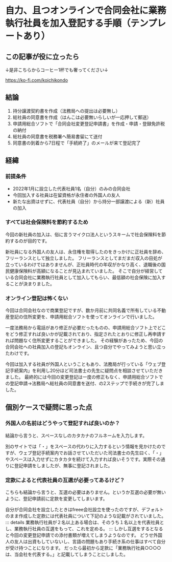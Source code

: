 # 自力、且つオンラインで合同会社に業務執行社員を加入登記する手順（テンプレートあり）
## この記事が役に立ったら
↓是非こちらからコーヒー1杯でも奢ってください↓

<https://ko-fi.com/koichikondo>
## 結論
1. 持分譲渡契約書を作成（法務局への提出は必要無し）
2. 総社員の同意書を作成（はんこは必要無いらしいが一応押して郵送）
3. 申請用総合ソフトで「合同会社変更登記申請書」を作成・申請・登録免許税の納付
4. 総社員の同意書を税務署へ簡易書留にて送付
5. 同意書の到着から7日程で「手続終了」のメールが来て登記完了
## 経緯
### 前提条件
- 2022年1月に設立した代表社員1名（自分）のみの合同会社
- 今回加入する社員は在留資格が永住者の外国人の友人
- 新たな出資はせずに、代表社員（自分）から持分一部譲渡による（新）社員の加入
### すべては社会保険料を節約するため
今回の新社員の加入は、俗に言うマイクロ法人というスキームで社会保険料を節約するのが目的です。

新社員になる外国人の友人は、永住権を取得したのをきっかけに正社員を辞め、フリーランスとして独立しました。
フリーランスとしてまだまだ収入の目処が立っているわけではありませんが、正社員時代の年収がかなり高く、退職後の国民健康保険料が高額になることが見込まれていました。
そこで自分が経営している合同会社に業務執行社員として加入してもらい、最低額の社会保険に加入することが決まりました。
### オンライン登記は怖くない
今回は合同会社なので商業登記ですが、数か月前に共同名義で所有している不動産登記の住所変更を、申請用総合ソフトを使ってオンラインで行いました。

一度法務局から電話があり修正が必要だったものの、申請用総合ソフト上でどこをどう修正すれば良いかが記載されており、指定されたとおりに修正し再申請すれば問題なく住所変更することができました。
その経験があったため、今回の合同会社への社員加入の登記もオンライン、且つ自分でやってみようと思い立ったわけです。

今回は加入する社員が外国人ということもあり、法務局が行っている「ウェブ登記手続案内」を利用し20分ほど司法書士の先生に疑問点を相談させていただきました。
最終的には今回の変更登記は一度の修正もなく、申請用総合ソフトでの登記申請→法務局へ総社員の同意書を送付、の2ステップで手続きが完了しました。
## 個別ケースで疑問に思った点
### 外国人の名前はどうやって登記すれば良いのか？
結論から言うと、スペースなしのカタカナのフルネームを入力します。

別のサイトでは「・」をスペースの代わりに入力するという情報を見かけたのですが、ウェブ登記手続案内でお話させていただいた司法書士の先生曰く、「・」やスペースは入力せずにカタカタを続けて入力すれば良いそうです。実際その通りに登記申請をしましたが、無事に登記されました。
### 定款によると代表社員の互選が必要ってあるけど？
こちらも結論から言うと、互選の必要はありません。というか互選の必要が無いように、登記申請前に定款を変更してしまいます。

自分が合同会社を設立したときはfreee会社設立を使ったのですが、デフォルトのまま作成した定款には代表社員について下記のような記載がされていました。
::: details
業務執行社員が２名以上ある場合は、そのうち１名以上を代表社員とし、業務執行社員の互選をもって、これを定める。
:::
しかし互選をするとなると今回の変更登記申請での添付書類が増えてしまうようなのです。
どうせ外国人の友人は出資もしていないし、言語の問題もあり手続き系の仕事はすべて自分が受け持つことになります。
だったら最初から定款に「業務執行社員○○○○は、当会社を代表する。」と記載してしまうことにしました。

